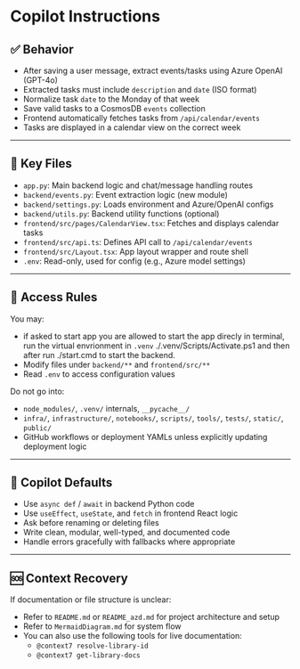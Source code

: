 # Copilot Instructions

## ✅ Behavior

- After saving a user message, extract events/tasks using Azure OpenAI (GPT-4o)
- Extracted tasks must include `description` and `date` (ISO format)
- Normalize task `date` to the Monday of that week
- Save valid tasks to a CosmosDB `events` collection
- Frontend automatically fetches tasks from `/api/calendar/events`
- Tasks are displayed in a calendar view on the correct week

---

## 📁 Key Files

- `app.py`: Main backend logic and chat/message handling routes
- `backend/events.py`: Event extraction logic (new module)
- `backend/settings.py`: Loads environment and Azure/OpenAI configs
- `backend/utils.py`: Backend utility functions (optional)
- `frontend/src/pages/CalendarView.tsx`: Fetches and displays calendar tasks
- `frontend/src/api.ts`: Defines API call to `/api/calendar/events`
- `frontend/src/Layout.tsx`: App layout wrapper and route shell
- `.env`: Read-only, used for config (e.g., Azure model settings)

---

## 🔐 Access Rules

You may:
-  if asked to start app you are allowed to start the app direcly in terminal, run the virtual envrionment in  `.venv` ./.venv/Scripts/Activate.ps1 and then after run  ./start.cmd to start the backend.
- Modify files under `backend/**` and `frontend/src/**`
- Read `.env` to access configuration values

Do not go into:
- `node_modules/`, `.venv/` internals, `__pycache__/`
- `infra/`, `infrastructure/`, `notebooks/`, `scripts/`, `tools/`, `tests/`, `static/`, `public/`
- GitHub workflows or deployment YAMLs unless explicitly updating deployment logic

---

## 🧠 Copilot Defaults

- Use `async def` / `await` in backend Python code
- Use `useEffect`, `useState`, and `fetch` in frontend React logic
- Ask before renaming or deleting files
- Write clean, modular, well-typed, and documented code
- Handle errors gracefully with fallbacks where appropriate

---

## 🆘 Context Recovery

If documentation or file structure is unclear:
- Refer to `README.md` or `README_azd.md` for project architecture and setup
- Refer to `MermaidDiagram.md` for system flow
- You can also use the following tools for live documentation:
  - `@context7 resolve-library-id`
  - `@context7 get-library-docs`
